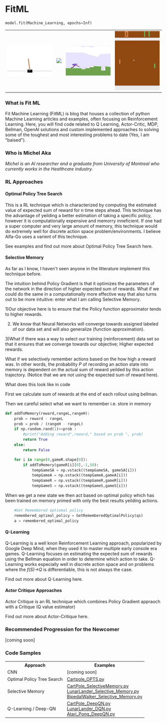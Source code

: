 # FitML
```python
model.fit(Machine_Learning, epochs=Inf)
```
<table style="width:100% border: none" >
  <tr>
    <th><img src="/img/cCartPole.jpg" width="250"/></th>      
    <th><img src="/img/LunarLandQLearning.png" width="250"/></th>
    <th><img src="/img/cWalker.jpg" width="250"/></th> 
    <th><img src="/img/cPong.jpg" width="250"/></th>      
  </tr>
</Table>

### What is Fit ML
Fit Machine Learning (FitML) is blog that houses a collection of python Machine Learning articles and examples, often focusing on Reinforcement Learning. Here, you will find code related to Q Learning, Actor-Critic, MDP, Bellman, OpenAI solutions and custom implemented approaches to solving some of the toughest and most interesting problems to date (Yes, I am "baised").

### Who is Michel Aka
*Michel is an AI researcher and a graduate from University of Montreal who currently works in the Healthcare industry.*

### RL Approaches

#### Optimal Policy Tree Search

This is a RL technique which is characterized by computing the estimated value of expected sum of reward for n time steps ahead. This technique has the advantage of yeilding a better estimation of taking a specific policy, however it is computationally expensive and memorry inneficient. If one had a super computer and very large amount of memory, this technique would do extremely well for discrete action space problem/environments. I believe Alfa-Go uses a varient of this technique.

See examples and find out more about Optimal Policy Tree Search here.

#### Selective Memory

As far as I know, I haven't seen anyone in the litterature implement this technique before.

The intuition behind Policy Gradient is that it optimizes the parameters of the network in the direction of higher expected sum of rewards. What if we could do the same in a computationally more effective way that also turns out to be more intuitive: enter what I am calling Selective Memory.

1)Our objective here is to ensure that the Policy function approximator tends to higher rewards. 

2) We know that Neural Networks will converge towards assigned labeled of our data set and will also generalize (function approximation). 

3)What if there was a way to select our training (reinforcement) data set so that it ensures that we converge towards our objective; Higher expected rewards.

What if we selectively remember actions based on the how high a reward was. In other words, the probability *P* of recording an action state into memory is dependent on the actual sum of reward yeilded by this action trajectory. (Notice that we are not using the expected sum of reward here).

What does this look like in code

First we calculate sum of rewards at the end of each rollout using bellman.

Then we careful select what we want to remember i.e. store in memory
```python
def addToMemory(reward,rangeL,rangeH):
    prob = reward - rangeL
    prob = prob / (rangeH - rangeL)
    if np.random.rand(1)<=prob :
        #print("Adding reward",reward," based on prob ", prob)
        return True
    else:
        return False
```

```python
    for i in range(0,gameR.shape[0]):
        if addToMemory(gameR[i][0],-1,50):
            tempGameSA = np.vstack((tempGameSA, gameSA[i]))
            tempGameA = np.vstack((tempGameA,gameA[i]))
            tempGameR = np.vstack((tempGameR,gameR[i]))
            tempGameS = np.vstack((tempGameS,gameS[i]))
```

When we get a new state we then act based on optimal policy which has been trained on memory primed with only the best results yeilding actions.
```python
    #Get Remembered optiomal policy
    remembered_optimal_policy = GetRememberedOptimalPolicy(qs)
    a = remembered_optimal_policy
```

#### Q-Learning

Q-Learning is a well knon Reinforcement Learning approach, popularized by Google Deep Mind, when they used it to master multiple early console era games. Q-Learning focuses on estimating the expected sum of rewards using the Bellman equation in order to determine which action to take. Q-Learning works especially well in discrete action space and on problems where the *f(S)->Q* is differentiable, this is not always the case.

Find out more about Q-Learning here.


#### Actor Critique Approaches

Actor Critique is an RL technique which combines Policy Gradient appraoch with a Critique (Q value estimator)

Find out more about Actor-Critique here.

### Recommended Progression for the Newcomer

[coming soon]

###

### Code Samples

<table style="width:100%">
  <tr>
    <th>Approach</th>
    <th>Examples</th> 
  </tr>
  <tr>
    <td>CNN</td>
    <td>[coming soon]</td> 
  </tr>
  <tr>
    <td>Optimal Policy Tree Search</td>
    <td><a href ="https://github.com/FitMachineLearning/FitML/blob/master/OptimalPolicyTreeSearch/Cartpole_OPTS.py">Cartpole_OPTS.py</a> </td> 
  <tr>
    <td>Selective Memory</td>
    <td>
        <a href ="https://github.com/FitMachineLearning/FitML/blob/master/SelectiveMemory/CartPole_SelectiveMemory.py">CartPole_SelectiveMemory.py</a>
        <BR>
        <a href ="https://github.com/FitMachineLearning/FitML/blob/master/SelectiveMemory/LunarLander_Selective_Memory.py">LunarLander_Selective_Memory.py</a>
         <BR>
         <a href ="https://github.com/FitMachineLearning/FitML/blob/master/SelectiveMemory/BipedalWalker_Selective_Memory.py">BipedalWalker_Selective_Memory.py</a>
     </td>       
  </tr>
  <tr>
    <td>Q-Learning / Deep-QN</td>
    <td>
        <a href ="https://github.com/FitMachineLearning/FitML/blob/master/DeepQN/CartPole_QLearning.py">CartPole_DeepQN.py</a> <BR>
        <a href ="https://github.com/FitMachineLearning/FitML/blob/master/DeepQN/LunarLander_QL.py">LunarLander_DQN.py</a>   <BR>
        <a href ="https://github.com/FitMachineLearning/FitML/blob/master/DeepQN/Atari_Pong_DeepQN.py">Atari_Pong_DeepQN.py</a> 
    </td>      
  <tr>        
</table>
